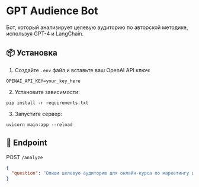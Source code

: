 # GPT Audience Bot

Бот, который анализирует целевую аудиторию по авторской методике, используя GPT-4 и LangChain.

## 📦 Установка

1. Создайте `.env` файл и вставьте ваш OpenAI API ключ:

```
OPENAI_API_KEY=your_key_here
```

2. Установите зависимости:

```
pip install -r requirements.txt
```

3. Запустите сервер:

```
uvicorn main:app --reload
```

## 📡 Endpoint

POST `/analyze`

```json
{
  "question": "Опиши целевую аудиторию для онлайн-курса по маркетингу для предпринимателей"
}
```